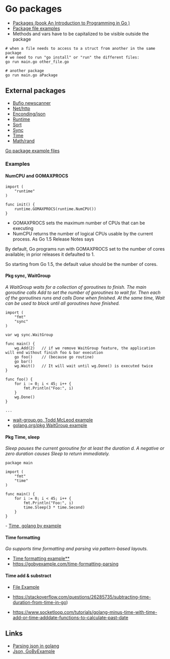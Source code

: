 # Go packages

- [Packages (book An Introduction to Programming in Go )](https://www.golang-book.com/books/intro/11)
- [Package file examples](../src/02-package)
- Methods and vars have to be capitalized to be visible outside the package


```
# when a file needs to access to a struct from another in the same package 
# we need to run "go install" or "run" the different files:
go run main.go other_file.go

# another package
go run main.go aPackage
```

## External packages
- [Bufio newscanner](https://golang.org/pkg/bufio)
- [Net/http](https://golang.org/pkg/net/http/) 
- [Enconding/json](https://godoc.org/encoding/json)  
- [Runtime](https://golang.org/pkg/runtime/)
- [Sort](https://golang.org/pkg/sort/)
- [Sync](https://golang.org/pkg/sync/)
- [Time](https://golang.org/pkg/time/)
- [Math/rand](https://golang.org/pkg/math/rand/)

[Go package example files](../src/08-external-packages/)

### Examples

#### NumCPU and GOMAXPROCS
```
import (
	"runtime"
)

func init() {
	runtime.GOMAXPROCS(runtime.NumCPU())
}
```
- GOMAXPROCS sets the maximum number of CPUs that can be executing  
- NumCPU returns the number of logical CPUs usable by the current process.
As Go 1.5 Release Notes says

By default, Go programs run with GOMAXPROCS set to the number of cores available; in prior releases it defaulted to 1.

So starting from Go 1.5, the default value should be the number of cores.

#### Pkg sync, WaitGroup
*A WaitGroup waits for a collection of goroutines to finish. The main goroutine calls Add to set the number of goroutines to wait for. Then each of the goroutines runs and calls Done when finished. At the same time, Wait can be used to block until all goroutines have finished.*

```
import (
    "fmt"
    "sync"
)

var wg sync.WaitGroup

func main() {
    wg.Add(2)   // if we remove WaitGroup feature, the application will end without finish foo & bar execution
    go foo()    // (because go routine)
    go bar()
    wg.Wait()   // It will wait until wg.Done() is executed twice
}

func foo() {
    for i := 0; i < 45; i++ {
        fmt.Println("Foo:", i)
    }
    wg.Done()
}

...
```
- [wait-group.go, Todd McLeod example](../src/08-external-packages/wait-group.go)
- [golang.org/pkg WaitGroup example](https://golang.org/pkg/sync/#example_WaitGroup)

#### Pkg Time, sleep

*Sleep pauses the current goroutine for at least the duration d. A negative or zero duration causes Sleep to return immediately.*

```
package main

import (
	"fmt"
	"time"
)

func main() {
	for i := 0; i < 45; i++ {
		fmt.Println("Foo:", i)
		time.Sleep(3 * time.Second)
	}
}	
```

- [Time, golang by example](https://gobyexample.com/time)

#### Time formatting

*Go supports time formatting and parsing via pattern-based layouts.*

- [Time formatting example**](../src/01-fundamentals/time-formating.go)
- https://gobyexample.com/time-formatting-parsing

#### Time add & substract

- [File Example](../src/01-fundamentals/time-add-substract.go)

- https://stackoverflow.com/questions/26285735/subtracting-time-duration-from-time-in-go)
- https://www.socketloop.com/tutorials/golang-minus-time-with-time-add-or-time-adddate-functions-to-calculate-past-date

## Links
- [Parsing json in golang](https://www.sohamkamani.com/blog/2017/10/18/parsing-json-in-golang/)
- [Json, GoByExample](https://gobyexample.com/json)